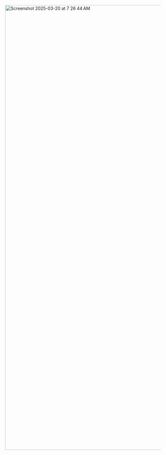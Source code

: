 <img width="1434" alt="Screenshot 2025-03-20 at 7 26 44 AM" src="https://github.com/user-attachments/assets/30572ecd-14ad-4359-a7e6-7f96982a9e2b" />
